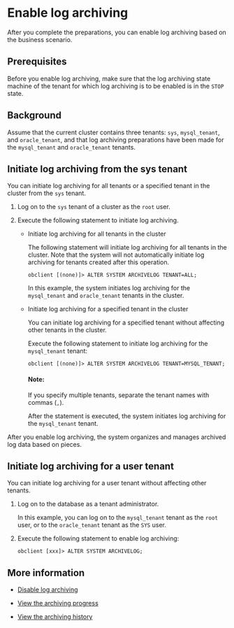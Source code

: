 # Enable log archiving

After you complete the preparations, you can enable log archiving based on the business scenario.

## Prerequisites

Before you enable log archiving, make sure that the log archiving state machine of the tenant for which log archiving is to be enabled is in the `STOP` state.

## Background

Assume that the current cluster contains three tenants: `sys`, `mysql_tenant`, and `oracle_tenant`, and that log archiving preparations have been made for the `mysql_tenant` and `oracle_tenant` tenants.

## Initiate log archiving from the sys tenant

You can initiate log archiving for all tenants or a specified tenant in the cluster from the `sys` tenant.

1. Log on to the `sys` tenant of a cluster as the `root` user.

2. Execute the following statement to initiate log archiving.

   * Initiate log archiving for all tenants in the cluster

      The following statement will initiate log archiving for all tenants in the cluster. Note that the system will not automatically initiate log archiving for tenants created after this operation.

      ```shell
      obclient [(none)]> ALTER SYSTEM ARCHIVELOG TENANT=ALL;
      ```

      In this example, the system initiates log archiving for the `mysql_tenant` and `oracle_tenant` tenants in the cluster.

   * Initiate log archiving for a specified tenant in the cluster

      You can initiate log archiving for a specified tenant without affecting other tenants in the cluster.

      Execute the following statement to initiate log archiving for the `mysql_tenant` tenant:

      ```shell
      obclient [(none)]> ALTER SYSTEM ARCHIVELOG TENANT=MYSQL_TENANT;
      ```

      <main id="notice" type='explain'>
      <h4>Note:</h4>
      <p>If you specify multiple tenants, separate the tenant names with commas (<code>,</code>). </p>
      </main>

      After the statement is executed, the system initiates log archiving for the `mysql_tenant` tenant.

After you enable log archiving, the system organizes and manages archived log data based on pieces.

## Initiate log archiving for a user tenant

You can initiate log archiving for a user tenant without affecting other tenants.

1. Log on to the database as a tenant administrator.

   In this example, you can log on to the `mysql_tenant` tenant as the `root` user, or to the `oracle_tenant` tenant as the `SYS` user.

2. Execute the following statement to enable log archiving:

   ```shell
   obclient [xxx]> ALTER SYSTEM ARCHIVELOG;
   ```

## More information

* [Disable log archiving](../300.log-archive/400.close-the-log-archive-mode.md)

* [View the archiving progress](../300.log-archive/600.view-log-archive-progress.md)

* [View the archiving history](../300.log-archive/700.view-log-archive-history.md)

